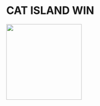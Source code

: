 <!DOCTYPE html>
<html>
  <head> 
    <meta charset="UTF-8">
    <p style="background-image: url('https://cdn.discordapp.com/attachments/933643574111772685/1007772172065972244/unknown.png');">
  </head>
  <body>
  <h1> CAT ISLAND WIN </h1>
  <img src="https://cdn.discordapp.com/attachments/933643574111772685/1007772172065972244/unknown.png" width="200">
  </body>
</html>
